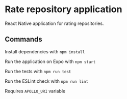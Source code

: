 # Rate repository application
React Native application for rating repositories. 

## Commands
Install dependencies with `npm install`

Run the application on Expo with `npm start`

Run the tests with `npm run test`

Run the ESLint check with `npm run lint`

Requires `APOLLO_URI` variable
